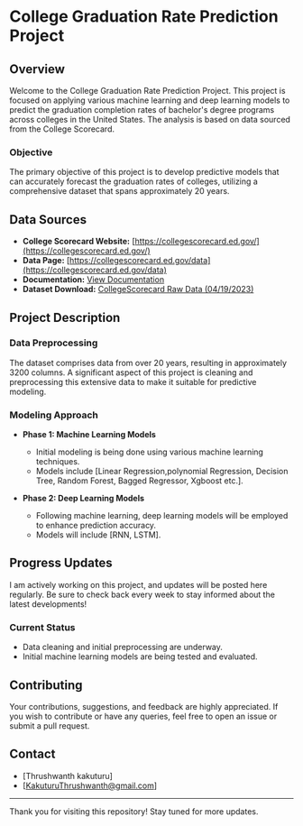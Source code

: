 # College Graduation Rate Prediction Project

## Overview
Welcome to the College Graduation Rate Prediction Project. This project is focused on applying various machine learning and deep learning models to predict the graduation completion rates of bachelor's degree programs across colleges in the United States. The analysis is based on data sourced from the College Scorecard.

### Objective
The primary objective of this project is to develop predictive models that can accurately forecast the graduation rates of colleges, utilizing a comprehensive dataset that spans approximately 20 years.

## Data Sources
- **College Scorecard Website:** [https://collegescorecard.ed.gov/](https://collegescorecard.ed.gov/)
- **Data Page:** [https://collegescorecard.ed.gov/data](https://collegescorecard.ed.gov/data)
- **Documentation:** [View Documentation](https://collegescorecard.ed.gov/assets/InstitutionDataDocumentation.pdf)
- **Dataset Download:** [CollegeScorecard Raw Data (04/19/2023)](https://ed-public-download.app.cloud.gov/downloads/CollegeScorecard_Raw_Data_04192023.zip)

## Project Description
### Data Preprocessing
The dataset comprises data from over 20 years, resulting in approximately 3200 columns. A significant aspect of this project is cleaning and preprocessing this extensive data to make it suitable for predictive modeling.

### Modeling Approach
- **Phase 1: Machine Learning Models**
  - Initial modeling is being done using various machine learning techniques.
  - Models include [Linear Regression,polynomial Regression, Decision Tree, Random Forest, Bagged Regressor, Xgboost etc.].

- **Phase 2: Deep Learning Models**
  - Following machine learning, deep learning models will be employed to enhance prediction accuracy.
  - Models will include [RNN, LSTM].

## Progress Updates
I am actively working on this project, and updates will be posted here regularly. Be sure to check back every week to stay informed about the latest developments!

### Current Status
- Data cleaning and initial preprocessing are underway.
- Initial machine learning models are being tested and evaluated.

## Contributing
Your contributions, suggestions, and feedback are highly appreciated. If you wish to contribute or have any queries, feel free to open an issue or submit a pull request.


## Contact
- [Thrushwanth kakuturu]
- [KakuturuThrushwanth@gmail.com]

---

Thank you for visiting this repository! Stay tuned for more updates.

